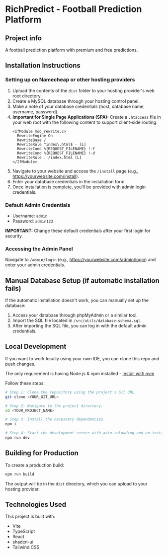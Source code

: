 
# RichPredict - Football Prediction Platform

## Project info

A football prediction platform with premium and free predictions.

## Installation Instructions

### Setting up on Namecheap or other hosting providers

1. Upload the contents of the `dist` folder to your hosting provider's web root directory.
2. Create a MySQL database through your hosting control panel.
3. Make a note of your database credentials (host, database name, username, password).
4. **Important for Single Page Applications (SPA):** Create a `.htaccess` file in your web root with the following content to support client-side routing:
   ```
   <IfModule mod_rewrite.c>
     RewriteEngine On
     RewriteBase /
     RewriteRule ^index\.html$ - [L]
     RewriteCond %{REQUEST_FILENAME} !-f
     RewriteCond %{REQUEST_FILENAME} !-d
     RewriteRule . /index.html [L]
   </IfModule>
   ```
5. Navigate to your website and access the `/install` page (e.g., https://yourwebsite.com/install).
6. Enter your database credentials in the installation form.
7. Once installation is complete, you'll be provided with admin login credentials.

### Default Admin Credentials

- Username: `admin`
- Password: `admin123`

**IMPORTANT:** Change these default credentials after your first login for security.

### Accessing the Admin Panel

Navigate to `/admin/login` (e.g., https://yourwebsite.com/admin/login) and enter your admin credentials.

## Manual Database Setup (if automatic installation fails)

If the automatic installation doesn't work, you can manually set up the database:

1. Access your database through phpMyAdmin or a similar tool.
2. Import the SQL file located in `/src/utils/database-schema.sql`.
3. After importing the SQL file, you can log in with the default admin credentials.

## Local Development

If you want to work locally using your own IDE, you can clone this repo and push changes.

The only requirement is having Node.js & npm installed - [install with nvm](https://ultraconverter.org)

Follow these steps:

```sh
# Step 1: Clone the repository using the project's Git URL.
git clone <YOUR_GIT_URL>

# Step 2: Navigate to the project directory.
cd <YOUR_PROJECT_NAME>

# Step 3: Install the necessary dependencies.
npm i

# Step 4: Start the development server with auto-reloading and an instant preview.
npm run dev
```

## Building for Production

To create a production build:

```sh
npm run build
```

The output will be in the `dist` directory, which you can upload to your hosting provider.

## Technologies Used

This project is built with:

- Vite
- TypeScript
- React
- shadcn-ui
- Tailwind CSS
